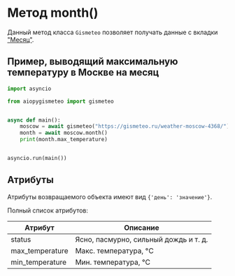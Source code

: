 # Метод month()

Данный метод класса `Gismeteo` позволяет получать данные с вкладки ["Месяц"](https://gismeteo.ru/weather-moscow-4368/month/).

## Пример, выводящий максимальную температуру в Москве на месяц

```python
import asyncio

from aiopygismeteo import gismeteo


async def main():
    moscow = await gismeteo("https://gismeteo.ru/weather-moscow-4368/")
    month = await moscow.month()
    print(month.max_temperature)


asyncio.run(main())
```

## Атрибуты

Атрибуты возвращаемого объекта имеют вид `{'день': 'значение'}`.

Полный список атрибутов:

| Атрибут         | Описание                              |
| --------------- | ------------------------------------- |
| status          | Ясно, пасмурно, сильный дождь и т. д. |
| max_temperature | Макс. температура, °C                 |
| min_temperature | Мин. температура, °C                  |
